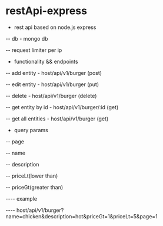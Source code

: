 # restApi-express
- rest api based on node.js express


-- db - mongo db

-- request limiter per ip


- functionality && endpoints

-- add entity - host/api/v1/burger (post)

-- edit entity - host/api/v1/burger (put)

-- delete - host/api/v1/burger (delete)


-- get entity by id - host/api/v1/burger/:id (get) 

-- get all entities - host/api/v1/burger (get)

- query params

-- page

-- name

-- description

-- priceLt(lower than)

-- priceGt(greater than)

---- example

---- host/api/v1/burger?name=chicken&description=hot&priceGt=1&priceLt=5&page=1
